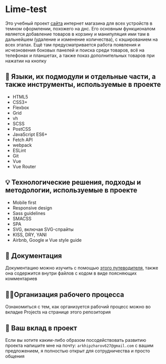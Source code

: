# Lime-test
Это учебный проект [сайта](http://lime-test.h1n.ru) интернет магазина для всех устройств в темном оформлении, похожего на днс. Его основным функционалом является добавление товаров в корзину и манипуляция ими там в дальнейшем (удаление и изменение количества), с кэшированием на всех этапах. Ещё там предусматривается работа появления и исчезновения боковых панелей и поиска среди товаров, всё на телефонах и планшетах, а также показ дополнительных товаров при нажатии на кнопку
## 🔧 Языки, их подмодули и отдельные части, а также инструменты, используемые в проекте
-	HTML5
-	CSS3+
-  Flexbox
-  Grid
-  vh
-  SCSS
-  PostCSS
-  JavaScript ES6+
-  Fetch API
-  webpack
-  ESLint
-  Git
-  Vue
-	Vue Router
## 💡 Технологические решения, подходы и методологии, используемые в проекте
-	Mobile first
-	Responsive design
-	Sass guidelines
-	SMACSS
-	SPA
-	SVG, включая SVG-спрайты
-	KISS, DRY, YANI
-	Airbnb, Google и Vue style guide 
## 📄 Документация
Документацию можно изучить с помощью [этого путеводителя](docs/index.md), также она содержится внутри файлов с кодом в виде поясняющих комментариев
## 👷‍♂️Организация рабочего процесса
Ознакомиться с тем, как организуется рабочий процесс можно во вкладке Projects на странице этого репозитория
## 🤝 Ваш вклад в проект
Если вы хотите каким-либо образом посодействовать развитию проекта напишите мне на почту: `arkhipzharov627@gmail.com` с вашим предложением, я полностью открыт для сотрудничества и просто общения
<!--stackedit_data:
eyJoaXN0b3J5IjpbLTEyMzM3MzI1NDUsLTU3MDI4Mzk4M119
-->